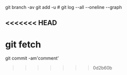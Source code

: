 git branch -av
git add -u #
git log --all --oneline --graph
## <<<<<<< HEAD
git fetch
=======
git commit -am'comment'
>>>>>>> 0d2b60b
